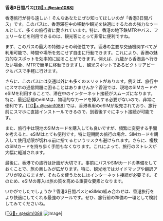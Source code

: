 **香港3日間パス[[TG💪+ @esim1088](https://t.me/s/esim1088)]**

香港旅行が待ち遠しい！そんなあなたにぜひ知ってほしいのが「香港3日間パス」です。このパスは、香港滞在中の移動や観光を快適にするための強力なツールとして、多くの旅行者に愛されています。特に、香港の地下鉄MTRやバス、フェリーなどを利用できるのは、観光客にとって非常に便利ですね。

まず、このパスの最大の特徴はその利便性です。香港の主要な交通機関すべてが利用可能で、時間や場所を気にせず自由に行動できます。これにより、香港の魅力的なスポットを効率的に回ることができます。例えば、九龍から香港島へ行きたい場合、MTRで簡単に移動できますし、観光スポットであるビクトリアピークもバスで手軽に行けます。

さらに、このパスには交通以外にも多くのメリットがあります。例えば、旅行中にスマホの通信問題に困ることはありませんか？香港では、現地のSIMカードやeSIMを利用することで、滞在中のインターネット接続がスムーズになります。特に、最近話題のeSIMは、物理的なカードを挿入する必要がないので、非常に便利です。[[TG💪+ @esim1088](https://t.me/s/esim1088)] では、香港専用のeSIMが販売されており、旅行前にスマホに直接インストールできるので、到着後すぐにネット接続が可能です。

また、旅行中は現地のSIMカードを購入しても良いですが、頻繁に変更する手間を考えると、eSIMはとても便利です。特に短期間の旅行の場合、SIMカードを購入して使用期限が切れる前に捨てるというリスクも避けられます。さらに、複数のSIMカードを持ち歩く手間もなくなります。これによって、旅行のストレスが大幅に軽減されます。

最後に、香港での旅行は計画が大切です。事前にパスやSIMカードの準備をしておくことで、旅の楽しみが広がります。特に、観光地ではガイドマップや翻訳アプリが役立ちますが、それらを使うためにはインターネット接続が必要です。そのため、eSIMの導入は旅の質を高める重要な要素となります。

いかがでしたでしょうか？香港3日間パスとeSIMの組み合わせは、香港旅行をより快適にしてくれる最強のツールです。ぜひ、旅行前の準備の一環として検討してみてくださいね。

[[TG💪+ @esim1088](https://t.me/s/esim1088) ![Image](https://i.postimg.cc/Y0z9fWf4/image.png)]